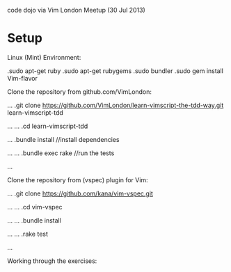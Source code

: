 code dojo via Vim London Meetup (30 Jul 2013)

# Setup #

Linux (Mint) Environment:

.sudo apt-get ruby
.sudo apt-get rubygems
.sudo bundler
.sudo gem install Vim-flavor

Clone the repository from github.com/VimLondon:

...
.git clone https://github.com/VimLondon/learn-vimscript-the-tdd-way.git
learn-vimscript-tdd

...
...
.cd learn-vimscript-tdd

...
.bundle install //install dependencies

...
...
.bundle exec rake //run the tests

...

Clone the repository from (vspec) plugin for Vim:

...
.git clone https://github.com/kana/vim-vspec.git

...
...
.cd vim-vspec

...
...
.bundle install

...
...
.rake test

...



Working through the exercises:

 
